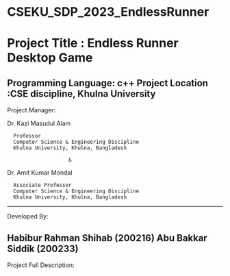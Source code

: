 ﻿# CSEKU_SDP_2023_EndlessRunner

Project Title : Endless Runner Desktop Game
===============================================
Programming Language: c++
Project Location :CSE discipline, Khulna University
----------------------------------------------------------------
Project Manager:

  Dr. Kazi Masudul Alam

      Professor 
      Computer Science & Engineering Discipline
      Khulna University, Khulna, Bangladesh 
     
	                    &
                
  Dr. Amit Kumar Mondal
    
      Associate Professor 
      Computer Science & Engineering Discipline
      Khulna University, Khulna, Bangladesh
------------------------------------------------------------------      
Developed By:

Habibur Rahman Shihab (200216)
Abu Bakkar Siddik (200233)
------------------------------------------------------------------
Project Full Description:



